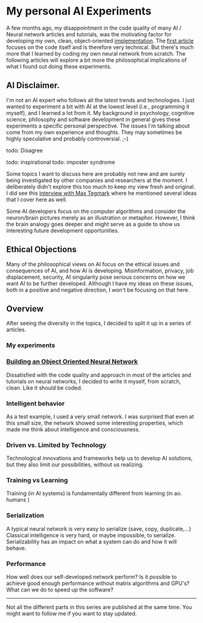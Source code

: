 # My personal AI Experiments

A few months ago, my disappointment in the code quality of many
AI / Neural network articles and tutorials, was the motivating factor for developing
my own, clean, object-oriented [implementation](https://github.com/darlingVandamme/OONeuralNetwork).
The [first article](https://medium.com/@geertvandamme/building-an-object-oriented-neural-network-ee3f4af085b6) focuses on the code itself and is therefore very technical.
But there's much more that I learned by coding my own neural network from scratch.
The following articles will explore a bit more the philosophical implications of
what I found out doing these experiments.

## AI Disclaimer.

I'm not an AI expert who follows all the latest trends and technologies.
I just wanted to experiment a bit with AI at the lowest level
(i.e., programming it myself), and I learned a lot from it.
My background in psychology, cognitive science, philosophy and
software development in general gives these experiments a specific personal perspective.
The issues I'm talking about come from my own experience and thoughts.
They may sometimes be highly speculative and probably controversial. ;-)

todo: Disagree

todo: inspirational
todo: imposter syndrome

Some topics I want to discuss here are probably not new and are surely being investigated by other companies and researchers at the moment.
I deliberately didn't explore this too much to keep my view fresh and original.
I did see this [interview with Max Tegmark](https://www.youtube.com/watch?v=_-Xdkzi8H_o) where he mentioned several ideas that I cover here as well. 

Some AI developers focus on the computer algorithms and consider the neuron/brain pictures merely as an illustration or metaphor. 
However, I think the brain analogy goes deeper and might serve as a guide to show us interesting future development opportunities. 

## Ethical Objections

Many of the philosophical views on AI focus on the ethical issues and consequences
of AI, and how AI is developing.
Misinformation, privacy, job displacement, security, AI singularity pose serious concerns on how we want AI to be further developed.
Although I have my ideas on these issues, both in a positive and negative direction,
I won't be focusing on that here.

## Overview

After seeing the diversity in the topics, I decided to split it up in a series of articles.

### My experiments

### [Building an Object Oriented Neural Network](https://medium.com/@geertvandamme/building-an-object-oriented-neural-network-ee3f4af085b6)

Dissatisfied with the code quality and approach in most of the articles and tutorials on neural networks, I decided to write it myself, from scratch, clean. Like it should be coded.

### Intelligent behavior

As a test example, I used a very small network.
I was surprised that even at this small size, the network showed some interesting properties, which made me think about intelligence and consciousness.

### Driven vs. Limited by Technology

Technological innovations and frameworks help us to develop AI solutions, but they
also limit our possibilities, without us realizing.

### Training vs Learning

Training (in AI systems) is fundamentally different from learning (in ao. humans )

### Serialization

A typical neural network is very easy to serialize (save, copy, duplicate,...)
Classical intelligence is very hard, or maybe impossible, to serialize.
Serializability has an impact on what a system can do and how it will behave. 

### Performance

How well does our self-developed network perform?
Is it possible to achieve good enough performance without matrix algorithms and GPU's?
What can we do to speed up the software?

---

Not all the different parts in this series are published at the same time. 
You might want to follow me if you want to stay updated. 

